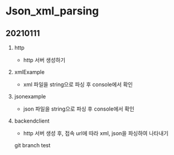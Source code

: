 # Json_xml_parsing
## 20210111

1. http
    - http 서버 생성하기
2. xmlExample
    - xml 파일을 string으로 파싱 후 console에서 확인
3. jsonexample
    - json 파일을 string으로 파싱 후 console에서 확인
4. backendclient
    - http 서버 생성 후, 접속 url에 따라 xml, json을 파싱하여 나타내기


    git branch test